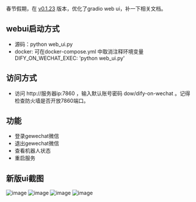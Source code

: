 
春节假期，在 [v0.1.23](https://github.com/hanfangyuan4396/dify-on-wechat/releases/tag/0.1.23)
 版本，优化了gradio web ui，补一下相关文档。

## webui启动方式

- 源码：python web_ui.py
-  docker: 可在docker-compose.yml 中取消注释环境变量 DIFY_ON_WECHAT_EXEC: 'python web_ui.py'

## 访问方式

-  访问 http://服务器ip:7860 ，输入默认账号密码 dow/dify-on-wechat 。记得检查防火墙是否开放7860端口。

## 功能

- 登录gewechat微信
- 退出gewechat微信
- 查看机器人状态
- 重启服务

## 新版ui截图

![image](https://github.com/user-attachments/assets/5623da5b-d740-4aa1-b267-bf71591488b6)
![image](https://github.com/user-attachments/assets/6735e4e4-bc6d-4b8a-9854-a3dcf877e3eb)
![image](https://github.com/user-attachments/assets/92dc5488-440f-4deb-9826-ac4cc81fa868)
![image](https://github.com/user-attachments/assets/e008b2b4-0b9c-497e-9ab5-a98ea8d85481)
